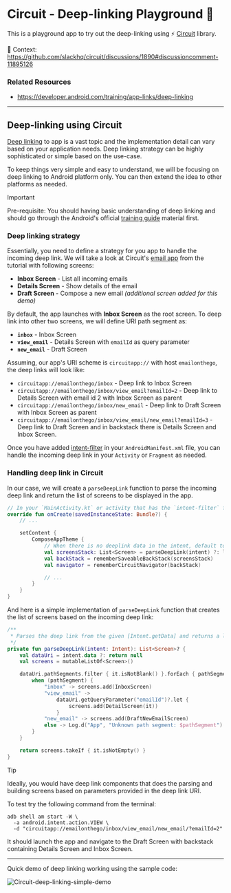 # Circuit - Deep-linking Playground 🛝
This is a playground app to try out the deep-linking using ⚡️ [Circuit][circuit] library.

📖 Context: https://github.com/slackhq/circuit/discussions/1890#discussioncomment-11895126

### Related Resources
* https://developer.android.com/training/app-links/deep-linking

----

## Deep-linking using Circuit
[Deep linking][deeplinking] to app is a vast topic and the implementation detail can vary based on your application needs.
Deep linking strategy can be highly sophisticated or simple based on the use-case.

To keep things very simple and easy to understand, we will be focusing on deep linking to Android platform only. 
You can then extend the idea to other platforms as needed.

> [!IMPORTANT]  
> Pre-requisite: You should having basic understanding of deep linking and should go through the Android's official [training guide](https://developer.android.com/training/app-links/deep-linking) material first.

### Deep linking strategy
Essentially, you need to define a strategy for you app to handle the incoming deep link. We will take a look at Circuit's [email app](https://slackhq.github.io/circuit/tutorial/) from the tutorial with following screens:
* **Inbox Screen** - List all incoming emails
* **Details Screen** - Show details of the email
* **Draft Screen** - Compose a new email _(additional screen added for this demo)_

By default, the app launches with **Inbox Screen** as the root screen. To deep link into other two screens, we will define URI path segment as:
* **`inbox`** - Inbox Screen
* **`view_email`** - Details Screen with `emailId` as query parameter
* **`new_email`** - Draft Screen

Assuming, our app's URI scheme is `circuitapp://` with host `emailonthego`, the deep links will look like:
* `circuitapp://emailonthego/inbox` - Deep link to Inbox Screen
* `circuitapp://emailonthego/inbox/view_email?emailId=2` - Deep link to Details Screen with email id 2 with Inbox Screen as parent
* `circuitapp://emailonthego/inbox/new_email` - Deep link to Draft Screen with Inbox Screen as parent
* `circuitapp://emailonthego/inbox/view_email/new_email?emailId=3` - Deep link to Draft Screen and in backstack there is Details Screen and Inbox Screen.

Once you have added [intent-filter](https://developer.android.com/training/app-links/deep-linking#adding-filters) in your `AndroidManifest.xml` file, you can handle the incoming deep link in your `Activity` or `Fragment` as needed.

### Handling deep link in Circuit
In our case, we will create a `parseDeepLink` function to parse the incoming deep link and return the list of screens to be displayed in the app.
```kotlin
// In your `MainActivity.kt` or activity that has the `intent-filter` for custom URI scheme
override fun onCreate(savedInstanceState: Bundle?) {
    // ...

    setContent {
        ComposeAppTheme {
            // When there is no deeplink data in the intent, default to Inbox Screen as root screen
            val screensStack: List<Screen> = parseDeepLink(intent) ?: listOf(InboxScreen)
            val backStack = rememberSaveableBackStack(screensStack)
            val navigator = rememberCircuitNavigator(backStack)

            // ...
        }
    }
}
```

And here is a simple implementation of `parseDeepLink` function that creates the list of screens based on the incoming deep link:
```kotlin
/**
 * Parses the deep link from the given [Intent.getData] and returns a list of screens to navigate to.
 */
private fun parseDeepLink(intent: Intent): List<Screen>? {
    val dataUri = intent.data ?: return null
    val screens = mutableListOf<Screen>()

    dataUri.pathSegments.filter { it.isNotBlank() }.forEach { pathSegment ->
        when (pathSegment) {
            "inbox" -> screens.add(InboxScreen)
            "view_email" ->
                dataUri.getQueryParameter("emailId")?.let {
                    screens.add(DetailScreen(it))
                }
            "new_email" -> screens.add(DraftNewEmailScreen)
            else -> Log.d("App", "Unknown path segment: $pathSegment")
        }
    }

    return screens.takeIf { it.isNotEmpty() }
}
```

> [!TIP]  
> Ideally, you would have deep link components that does the parsing and building screens based on parameters provided in the deep link URI.


To test try the following command from the terminal:
```shell
adb shell am start -W \
  -a android.intent.action.VIEW \
  -d "circuitapp://emailonthego/inbox/view_email/new_email/?emailId=2"
```

It should launch the app and navigate to the Draft Screen with backstack containing Details Screen and Inbox Screen.

----

Quick demo of deep linking working using the sample code:

![Circuit-deep-linking-simple-demo](https://github.com/user-attachments/assets/377b2245-6498-4906-a266-e1d6385d8229)


[circuit]: https://slackhq.github.io/circuit/
[deeplinking]: https://en.wikipedia.org/wiki/Mobile_deep_linking
